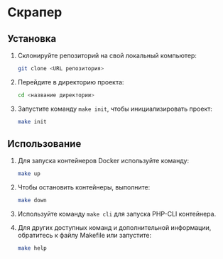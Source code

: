 # Скрапер


## Установка

1. Склонируйте репозиторий на свой локальный компьютер:

    ```bash
    git clone <URL репозитория>
    ```

2. Перейдите в директорию проекта:

    ```bash
    cd <название директории>
    ```

3. Запустите команду `make init`, чтобы инициализировать проект:

    ```bash
    make init
    ```

## Использование

1. Для запуска контейнеров Docker используйте команду:

    ```bash
    make up
    ```

2. Чтобы остановить контейнеры, выполните:

    ```bash
    make down
    ```

3. Используйте команду `make cli` для запуска PHP-CLI контейнера.

4. Для других доступных команд и дополнительной информации, обратитесь к файлу Makefile или запустите:

    ```bash
    make help
    ```

